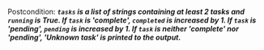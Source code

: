 Postcondition: ***`tasks` is a list of strings containing at least 2 tasks and `running` is True. If `task` is 'complete', `completed` is increased by 1. If `task` is 'pending', `pending` is increased by 1. If `task` is neither 'complete' nor 'pending', 'Unknown task' is printed to the output.***